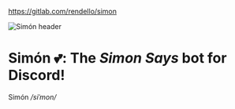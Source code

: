 
https://gitlab.com/rendello/simon

![Simón header](Artwork/simón-header.jpg "Simon header")
# **Simón 💕**: The *Simon Says* bot for Discord!

Simón */siˈmon/*

